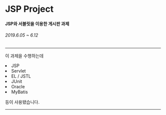 # JSP Project<br>
#### JSP와 서블릿을 이용한 게시판 과제<br>
###### 2019.6.05 ~ 6.12<br>
-----

이 과제을 수행하는데
<li>JSP</li>
<li>Servlet</li>
<li>EL / JSTL</li>
<li>JUnit</li>
<li>Oracle</li>
<li title="그리고 에너지드링크와 커피까지">MyBatis</li>

등이 사용됐습니다.	

------

